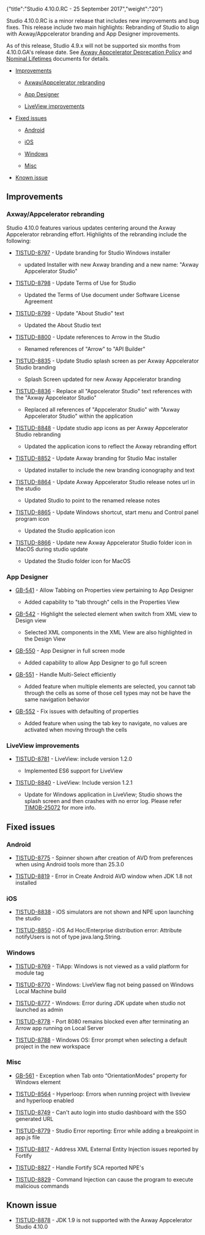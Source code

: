 {"title":"Studio 4.10.0.RC - 25 September 2017","weight":"20"}

Studio 4.10.0.RC is a minor release that includes new improvements and bug fixes. This release include two main highlights: Rebranding of Studio to align with Axway/Appcelerator branding and App Designer improvements.

As of this release, Studio 4.9.x will not be supported six months from 4.10.0.GA's release date. See [Axway Appcelerator Deprecation Policy](/docs/appc/AMPLIFY_Appcelerator_Services_Overview/Axway_Appcelerator_Deprecation_Policy/) and [Nominal Lifetimes](/docs/appc/AMPLIFY_Appcelerator_Services_Overview/Axway_Appcelerator_Product_Lifecycle/#nominal-lifetimes) documents for details.

* [Improvements](#improvements)

    * [Axway/Appcelerator rebranding](#axway/appcelerator-rebranding)

    * [App Designer](#app-designer)

    * [LiveView improvements](#liveview-improvements)

* [Fixed issues](#fixed-issues)

    * [Android](#android)

    * [iOS](#ios)

    * [Windows](#windows)

    * [Misc](#misc)

* [Known issue](#known-issue)

## Improvements

### Axway/Appcelerator rebranding

Studio 4.10.0 features various updates centering around the Axway Appcelerator rebranding effort. Highlights of the rebranding include the following:

* [TISTUD-8797](https://jira.appcelerator.org/browse/TISTUD-8797) - Update branding for Studio Windows installer

    * updated Installer with new Axway branding and a new name: "Axway Appcelerator Studio"

* [TISTUD-8798](https://jira.appcelerator.org/browse/TISTUD-8798) - Update Terms of Use for Studio

    * Updated the Terms of Use document under Software License Agreement

* [TISTUD-8799](https://jira.appcelerator.org/browse/TISTUD-8799) - Update "About Studio" text

    * Updated the About Studio text

* [TISTUD-8800](https://jira.appcelerator.org/browse/TISTUD-8800) - Update references to Arrow in the Studio

    * Renamed references of "Arrow" to "API Builder"

* [TISTUD-8835](https://jira.appcelerator.org/browse/TISTUD-8835) - Update Studio splash screen as per Axway Appcelerator Studio branding

    * Splash Screen updated for new Axway Appcelerator branding

* [TISTUD-8836](https://jira.appcelerator.org/browse/TISTUD-8836) - Replace all "Appcelerator Studio" text references with the "Axway Appceleator Studio"

    * Replaced all references of "Appcelerator Studio" with "Axway Appcelerator Studio" within the application

* [TISTUD-8848](https://jira.appcelerator.org/browse/TISTUD-8848) - Update studio app icons as per Axway Appcelerator Studio rebranding

    * Updated the application icons to reflect the Axway rebranding effort

* [TISTUD-8852](https://jira.appcelerator.org/browse/TISTUD-8852) - Update Axway branding for Studio Mac installer

    * Updated installer to include the new branding iconography and text

* [TISTUD-8864](https://jira.appcelerator.org/browse/TISTUD-8864) - Update Axway Appcelerator Studio release notes url in the studio

    * Updated Studio to point to the renamed release notes

* [TISTUD-8865](https://jira.appcelerator.org/browse/TISTUD-8865) - Update Windows shortcut, start menu and Control panel program icon

    * Updated the Studio application icon

* [TISTUD-8866](https://jira.appcelerator.org/browse/TISTUD-8866) - Update new Axway Appcelerator Studio folder icon in MacOS during studio update

    * Updated the Studio folder icon for MacOS

### App Designer

* [GB-541](https://jira.appcelerator.org/browse/GB-541) - Allow Tabbing on Properties view pertaining to App Designer

    * Added capability to "tab through" cells in the Properties View

* [GB-542](https://jira.appcelerator.org/browse/GB-542) - Highlight the selected element when switch from XML view to Design view

    * Selected XML components in the XML View are also highlighted in the Design View

* [GB-550](https://jira.appcelerator.org/browse/GB-550) - App Designer in full screen mode

    * Added capability to allow App Designer to go full screen

* [GB-551](https://jira.appcelerator.org/browse/GB-551) - Handle Multi-Select efficiently

    * Added feature when multiple elements are selected, you cannot tab through the cells as some of those cell types may not be have the same navigation behavior

* [GB-552](https://jira.appcelerator.org/browse/GB-552) - Fix issues with defaulting of properties

    * Added feature when using the tab key to navigate, no values are activated when moving through the cells

### LiveView improvements

* [TISTUD-8781](https://jira.appcelerator.org/browse/TISTUD-8781) - LiveView: include version 1.2.0

    * Implemented ES6 support for LiveView

* [TISTUD-8840](https://jira.appcelerator.org/browse/TISTUD-8840) - LiveView: Include version 1.2.1

    * Update for Windows application in LiveView; Studio shows the splash screen and then crashes with no error log. Please refer [TIMOB-25072](https://jira.appcelerator.org/browse/TIMOB-25072) for more info.

## Fixed issues

### Android

* [TISTUD-8775](https://jira.appcelerator.org/browse/TISTUD-8775) - Spinner shown after creation of AVD from preferences when using Android tools more than 25.3.0

* [TISTUD-8819](https://jira.appcelerator.org/browse/TISTUD-8819) - Error in Create Android AVD window when JDK 1.8 not installed

### iOS

* [TISTUD-8838](https://jira.appcelerator.org/browse/TISTUD-8838) - iOS simulators are not shown and NPE upon launching the studio

* [TISTUD-8850](https://jira.appcelerator.org/browse/TISTUD-8850) - iOS Ad Hoc/Enterprise distribution error: Attribute notifyUsers is not of type java.lang.String.

### Windows

* [TISTUD-8769](https://jira.appcelerator.org/browse/TISTUD-8769) - TiApp: Windows is not viewed as a valid platform for module tag

* [TISTUD-8770](https://jira.appcelerator.org/browse/TISTUD-8770) - Windows: LiveView flag not being passed on Windows Local Machine build

* [TISTUD-8777](https://jira.appcelerator.org/browse/TISTUD-8777) - Windows: Error during JDK update when studio not launched as admin

* [TISTUD-8778](https://jira.appcelerator.org/browse/TISTUD-8778) - Port 8080 remains blocked even after terminating an Arrow app running on Local Server

* [TISTUD-8788](https://jira.appcelerator.org/browse/TISTUD-8788) - Windows OS: Error prompt when selecting a default project in the new workspace

### Misc

* [GB-561](https://jira.appcelerator.org/browse/GB-561) - Exception when Tab onto “OrientationModes” property for Windows element

* [TISTUD-8564](https://jira.appcelerator.org/browse/TISTUD-8564) - Hyperloop: Errors when running project with liveview and hyperloop enabled

* [TISTUD-8749](https://jira.appcelerator.org/browse/TISTUD-8749) - Can't auto login into studio dashboard with the SSO generated URL

* [TISTUD-8779](https://jira.appcelerator.org/browse/TISTUD-8779) - Studio Error reporting: Error while adding a breakpoint in app.js file

* [TISTUD-8817](https://jira.appcelerator.org/browse/TISTUD-8817) - Address XML External Entity Injection issues reported by Fortify

* [TISTUD-8827](https://jira.appcelerator.org/browse/TISTUD-8827) - Handle Fortify SCA reported NPE's

* [TISTUD-8829](https://jira.appcelerator.org/browse/TISTUD-8829) - Command Injection can cause the program to execute malicious commands

## Known issue

* [TISTUD-8878](https://jira.appcelerator.org/browse/TISTUD-8878) - JDK 1.9 is not supported with the Axway Appcelerator Studio 4.10.0
